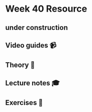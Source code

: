 # Week 40 Resource

## under construction

## Video guides :video_camera:

## Theory :book:

## Lecture notes :mortar_board:

## Exercises :running: